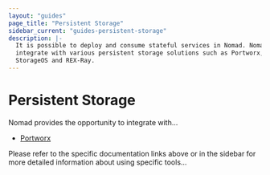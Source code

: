 ```yaml
---
layout: "guides"
page_title: "Persistent Storage"
sidebar_current: "guides-persistent-storage"
description: |-
  It is possible to deploy and consume stateful services in Nomad. Nomad can
  integrate with various persistent storage solutions such as Portworx,
  StorageOS and REX-Ray.
---
```


# Persistent Storage

Nomad provides the opportunity to integrate with...

- [Portworx](/guides/persistent-storage/portworx.html)

Please refer to the specific documentation links above or in the sidebar for more detailed information about using specific tools...

